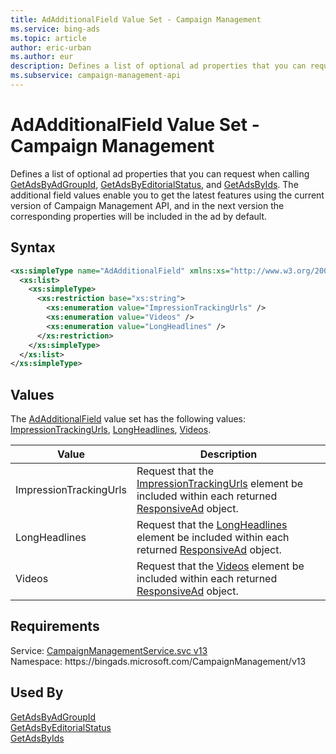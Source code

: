 ```yaml
---
title: AdAdditionalField Value Set - Campaign Management
ms.service: bing-ads
ms.topic: article
author: eric-urban
ms.author: eur
description: Defines a list of optional ad properties that you can request when calling GetAdsByAdGroupId, GetAdsByEditorialStatus, and GetAdsByIds.
ms.subservice: campaign-management-api
---
```

# AdAdditionalField Value Set - Campaign Management
Defines a list of optional ad properties that you can request when calling [GetAdsByAdGroupId](getadsbyadgroupid.md#returnadditionalfields), [GetAdsByEditorialStatus](getadsbyeditorialstatus.md#returnadditionalfields), and [GetAdsByIds](getadsbyids.md#returnadditionalfields). The additional field values enable you to get the latest features using the current version of Campaign Management API, and in the next version the corresponding properties will be included in the ad by default.  

## Syntax
```xml
<xs:simpleType name="AdAdditionalField" xmlns:xs="http://www.w3.org/2001/XMLSchema">
  <xs:list>
    <xs:simpleType>
      <xs:restriction base="xs:string">
        <xs:enumeration value="ImpressionTrackingUrls" />
        <xs:enumeration value="Videos" />
        <xs:enumeration value="LongHeadlines" />
      </xs:restriction>
    </xs:simpleType>
  </xs:list>
</xs:simpleType>
```

## <a name="values"></a>Values

The [AdAdditionalField](adadditionalfield.md) value set has the following values: [ImpressionTrackingUrls](#impressiontrackingurls), [LongHeadlines](#longheadlines), [Videos](#videos).

|Value|Description|
|-----------|---------------|
|<a name="impressiontrackingurls"></a>ImpressionTrackingUrls|Request that the [ImpressionTrackingUrls](responsivead.md#impressiontrackingurls) element be included within each returned [ResponsiveAd](responsivead.md) object.|
|<a name="longheadlines"></a>LongHeadlines|Request that the [LongHeadlines](responsivead.md#longheadlines) element be included within each returned [ResponsiveAd](responsivead.md) object.|
|<a name="videos"></a>Videos|Request that the [Videos](responsivead.md#videos) element be included within each returned [ResponsiveAd](responsivead.md) object.|

## Requirements
Service: [CampaignManagementService.svc v13](https://campaign.api.bingads.microsoft.com/Api/Advertiser/CampaignManagement/v13/CampaignManagementService.svc)  
Namespace: https\://bingads.microsoft.com/CampaignManagement/v13  

## Used By
[GetAdsByAdGroupId](getadsbyadgroupid.md)  
[GetAdsByEditorialStatus](getadsbyeditorialstatus.md)  
[GetAdsByIds](getadsbyids.md)  

